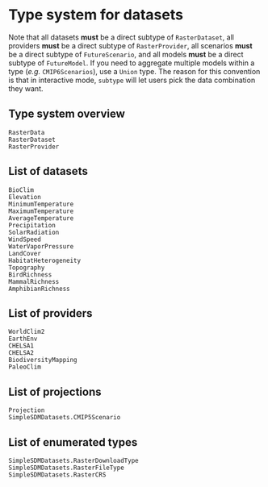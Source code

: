 # Type system for datasets

Note that all datasets **must** be a direct subtype of `RasterDataset`, all
providers **must** be a direct subtype of `RasterProvider`, all scenarios
**must** be a direct subtype of `FutureScenario`, and all models **must** be a
direct subtype of `FutureModel`. If you need to aggregate multiple models within
a type (*e.g.* `CMIP6Scenarios`), use a `Union` type. The reason for this
convention is that in interactive mode, `subtype` will let users pick the data
combination they want.

## Type system overview

```@docs
RasterData
RasterDataset
RasterProvider
```

## List of datasets

```@docs
BioClim
Elevation
MinimumTemperature
MaximumTemperature
AverageTemperature
Precipitation
SolarRadiation
WindSpeed
WaterVaporPressure
LandCover
HabitatHeterogeneity
Topography
BirdRichness
MammalRichness
AmphibianRichness
```

## List of providers

```@docs
WorldClim2
EarthEnv
CHELSA1
CHELSA2
BiodiversityMapping
PaleoClim
```

## List of projections

```@docs
Projection
SimpleSDMDatasets.CMIP5Scenario
```

## List of enumerated types

```@docs
SimpleSDMDatasets.RasterDownloadType
SimpleSDMDatasets.RasterFileType
SimpleSDMDatasets.RasterCRS
```

